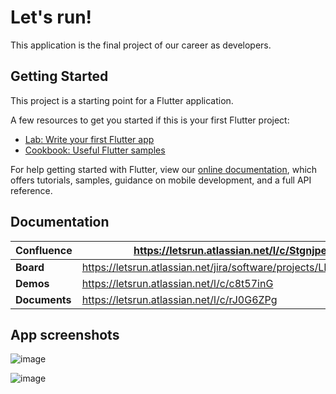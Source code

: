 # Let's run!

This application is the final project of our career as developers.

## Getting Started

This project is a starting point for a Flutter application.

A few resources to get you started if this is your first Flutter project:

- [Lab: Write your first Flutter app](https://flutter.dev/docs/get-started/codelab)
- [Cookbook: Useful Flutter samples](https://flutter.dev/docs/cookbook)

For help getting started with Flutter, view our
[online documentation](https://flutter.dev/docs), which offers tutorials,
samples, guidance on mobile development, and a full API reference.


## Documentation 

| **Confluence** | https://letsrun.atlassian.net/l/c/Stgnjpef                        |
|----------------|-------------------------------------------------------------------|
| **Board**      | https://letsrun.atlassian.net/jira/software/projects/LET/boards/1 |
| **Demos**      | https://letsrun.atlassian.net/l/c/c8t57inG                        |
| **Documents**  | https://letsrun.atlassian.net/l/c/rJ0G6ZPg                        |

## App screenshots

![image](https://user-images.githubusercontent.com/17997619/87264212-cdca9b80-c495-11ea-9978-147ddbc51adb.png)

![image](https://user-images.githubusercontent.com/17997619/87264160-ad9adc80-c495-11ea-8cb8-640d8631a0b1.png)
